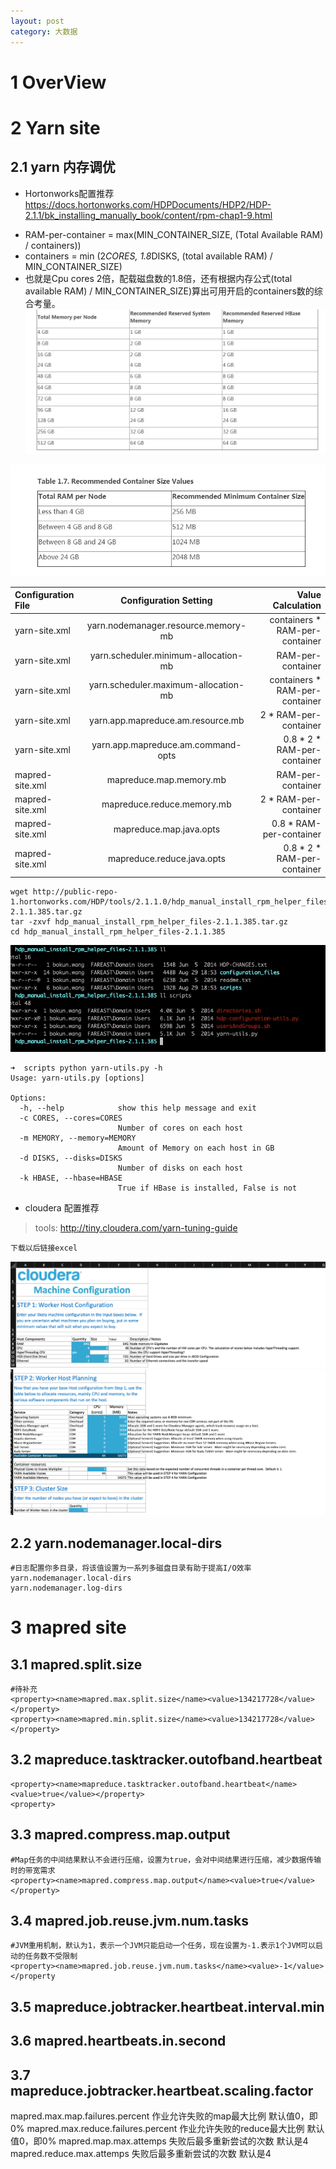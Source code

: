 ```yaml
---
layout: post
category: 大数据
---
```


# 1 OverView

# 2 Yarn site
## 2.1 yarn 内存调优
- Hortonworks配置推荐 https://docs.hortonworks.com/HDPDocuments/HDP2/HDP-2.1.1/bk_installing_manually_book/content/rpm-chap1-9.html
* RAM-per-container = max(MIN_CONTAINER_SIZE, (Total Available RAM) / containers))
* containers = min (2*CORES, 1.8*DISKS, (total available RAM) / MIN_CONTAINER_SIZE)
* 也就是Cpu cores 2倍，配载磁盘数的1.8倍，还有根据内存公式(total available RAM) / MIN_CONTAINER_SIZE)算出可用开启的containers数的综合考量。
![](/assets/img//15675036126529.jpg)

![](/assets/img//15675036239410.jpg)


Configuration File | Configuration Setting | Value Calculation
:----------- | :-----------: | -----------:
yarn-site.xml         | yarn.nodemanager.resource.memory-mb        | containers * RAM-per-container
yarn-site.xml         | yarn.scheduler.minimum-allocation-mb        | RAM-per-container
yarn-site.xml         | yarn.scheduler.maximum-allocation-mb        | containers * RAM-per-container
yarn-site.xml         | yarn.app.mapreduce.am.resource.mb        | 2 * RAM-per-container
yarn-site.xml         | yarn.app.mapreduce.am.command-opts        | 0.8 * 2 * RAM-per-container
mapred-site.xml       | mapreduce.map.memory.mb        | RAM-per-container
mapred-site.xml       | mapreduce.reduce.memory.mb        | 2 * RAM-per-container
mapred-site.xml       | mapreduce.map.java.opts        | 0.8 * RAM-per-container
mapred-site.xml       | mapreduce.reduce.java.opts        | 0.8 * 2 * RAM-per-container


```
wget http://public-repo-1.hortonworks.com/HDP/tools/2.1.1.0/hdp_manual_install_rpm_helper_files-2.1.1.385.tar.gz
tar -zxvf hdp_manual_install_rpm_helper_files-2.1.1.385.tar.gz
cd hdp_manual_install_rpm_helper_files-2.1.1.385
```
![](/assets/img//15670760842126.jpg)

```
➜  scripts python yarn-utils.py -h
Usage: yarn-utils.py [options]

Options:
  -h, --help            show this help message and exit
  -c CORES, --cores=CORES
                        Number of cores on each host
  -m MEMORY, --memory=MEMORY
                        Amount of Memory on each host in GB
  -d DISKS, --disks=DISKS
                        Number of disks on each host
  -k HBASE, --hbase=HBASE
                        True if HBase is installed, False is not
```
- cloudera 配置推荐
> tools: http://tiny.cloudera.com/yarn-tuning-guide

```
下载以后链接excel
```
![-w1107](/assets/img//15674959483077.jpg)
![-w1102](/assets/img//15674959679755.jpg)

## 2.2 yarn.nodemanager.local-dirs

```
#日志配置你多目录，将该值设置为一系列多磁盘目录有助于提高I/O效率
yarn.nodemanager.local-dirs
yarn.nodemanager.log-dirs
```
# 3 mapred site
## 3.1 mapred.split.size

```
#待补充
<property><name>mapred.max.split.size</name><value>134217728</value></property>
<property><name>mapred.min.split.size</name><value>134217728</value></property>

```
## 3.2 mapreduce.tasktracker.outofband.heartbeat

```
<property><name>mapreduce.tasktracker.outofband.heartbeat</name><value>true</value></property>
<property>
```

## 3.3 mapred.compress.map.output
```
#Map任务的中间结果默认不会进行压缩，设置为true，会对中间结果进行压缩，减少数据传输时的带宽需求
<property><name>mapred.compress.map.output</name><value>true</value></property>
```
## 3.4 mapred.job.reuse.jvm.num.tasks

```
#JVM重用机制，默认为1，表示一个JVM只能启动一个任务，现在设置为-1.表示1个JVM可以启动的任务数不受限制
<property><name>mapred.job.reuse.jvm.num.tasks</name><value>-1</value></property
```
## 3.5 mapreduce.jobtracker.heartbeat.interval.min
## 3.6 mapred.heartbeats.in.second
## 3.7 mapreduce.jobtracker.heartbeat.scaling.factor
mapred.max.map.failures.percent 作业允许失败的map最大比例 默认值0，即0% 
mapred.max.reduce.failures.percent 作业允许失败的reduce最大比例 默认值0，即0% 
mapred.map.max.attemps 失败后最多重新尝试的次数 默认是4 
mapred.reduce.max.attemps 失败后最多重新尝试的次数 默认是4 